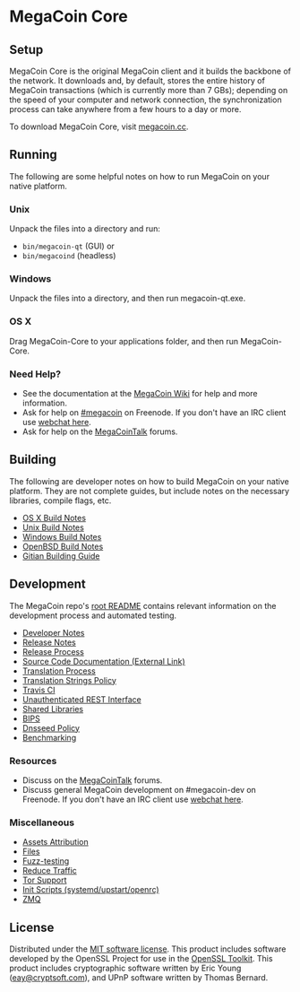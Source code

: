 MegaCoin Core
=============

Setup
---------------------
MegaCoin Core is the original MegaCoin client and it builds the backbone of the network. It downloads and, by default, stores the entire history of MegaCoin transactions (which is currently more than 7 GBs); depending on the speed of your computer and network connection, the synchronization process can take anywhere from a few hours to a day or more.

To download MegaCoin Core, visit [megacoin.cc](https://megacoin.cc).

Running
---------------------
The following are some helpful notes on how to run MegaCoin on your native platform.

### Unix

Unpack the files into a directory and run:

- `bin/megacoin-qt` (GUI) or
- `bin/megacoind` (headless)

### Windows

Unpack the files into a directory, and then run megacoin-qt.exe.

### OS X

Drag MegaCoin-Core to your applications folder, and then run MegaCoin-Core.

### Need Help?

* See the documentation at the [MegaCoin Wiki](https://megacoin.info/)
for help and more information.
* Ask for help on [#megacoin](http://webchat.freenode.net?channels=megacoin) on Freenode. If you don't have an IRC client use [webchat here](http://webchat.freenode.net?channels=megacoin).
* Ask for help on the [MegaCoinTalk](https://megacointalk.io/) forums.

Building
---------------------
The following are developer notes on how to build MegaCoin on your native platform. They are not complete guides, but include notes on the necessary libraries, compile flags, etc.

- [OS X Build Notes](build-osx.md)
- [Unix Build Notes](build-unix.md)
- [Windows Build Notes](build-windows.md)
- [OpenBSD Build Notes](build-openbsd.md)
- [Gitian Building Guide](gitian-building.md)

Development
---------------------
The MegaCoin repo's [root README](/README.md) contains relevant information on the development process and automated testing.

- [Developer Notes](developer-notes.md)
- [Release Notes](release-notes.md)
- [Release Process](release-process.md)
- [Source Code Documentation (External Link)](https://dev.visucore.com/megacoin/doxygen/)
- [Translation Process](translation_process.md)
- [Translation Strings Policy](translation_strings_policy.md)
- [Travis CI](travis-ci.md)
- [Unauthenticated REST Interface](REST-interface.md)
- [Shared Libraries](shared-libraries.md)
- [BIPS](bips.md)
- [Dnsseed Policy](dnsseed-policy.md)
- [Benchmarking](benchmarking.md)

### Resources
* Discuss on the [MegaCoinTalk](https://megacointalk.io/) forums.
* Discuss general MegaCoin development on #megacoin-dev on Freenode. If you don't have an IRC client use [webchat here](http://webchat.freenode.net/?channels=megacoin-dev).

### Miscellaneous
- [Assets Attribution](assets-attribution.md)
- [Files](files.md)
- [Fuzz-testing](fuzzing.md)
- [Reduce Traffic](reduce-traffic.md)
- [Tor Support](tor.md)
- [Init Scripts (systemd/upstart/openrc)](init.md)
- [ZMQ](zmq.md)

License
---------------------
Distributed under the [MIT software license](/COPYING).
This product includes software developed by the OpenSSL Project for use in the [OpenSSL Toolkit](https://www.openssl.org/). This product includes
cryptographic software written by Eric Young ([eay@cryptsoft.com](mailto:eay@cryptsoft.com)), and UPnP software written by Thomas Bernard.
